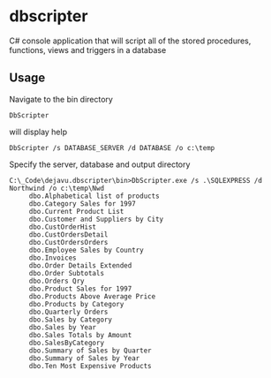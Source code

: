 # dbscripter

C# console application that will script all of the stored procedures, functions, views and triggers in a database

## Usage

Navigate to the bin directory

    DbScripter
  
will display help

    DbScripter /s DATABASE_SERVER /d DATABASE /o c:\temp

Specify the server, database and output directory

    C:\_Code\dejavu.dbscripter\bin>DbScripter.exe /s .\SQLEXPRESS /d Northwind /o c:\temp\Nwd
         dbo.Alphabetical list of products
         dbo.Category Sales for 1997
         dbo.Current Product List
         dbo.Customer and Suppliers by City
         dbo.CustOrderHist
         dbo.CustOrdersDetail
         dbo.CustOrdersOrders
         dbo.Employee Sales by Country
         dbo.Invoices
         dbo.Order Details Extended
         dbo.Order Subtotals
         dbo.Orders Qry
         dbo.Product Sales for 1997
         dbo.Products Above Average Price
         dbo.Products by Category
         dbo.Quarterly Orders
         dbo.Sales by Category
         dbo.Sales by Year
         dbo.Sales Totals by Amount
         dbo.SalesByCategory
         dbo.Summary of Sales by Quarter
         dbo.Summary of Sales by Year
         dbo.Ten Most Expensive Products
   
